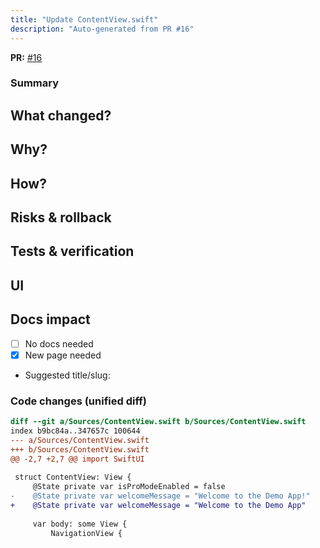 ```yaml
---
title: "Update ContentView.swift"
description: "Auto-generated from PR #16"
---
```


**PR:** [#16](https://github.com/Rita-Tavares/Demo-HelloWorld/pull/16)

### Summary
## What changed?

## Why?

## How?

## Risks & rollback

## Tests & verification

## UI
<!-- Add screenshots/videos -->

## Docs impact
- [ ] No docs needed
- [x] New page needed
- Suggested title/slug:


### Code changes (unified diff)
```diff
diff --git a/Sources/ContentView.swift b/Sources/ContentView.swift
index b9bc84a..347657c 100644
--- a/Sources/ContentView.swift
+++ b/Sources/ContentView.swift
@@ -2,7 +2,7 @@ import SwiftUI
 
 struct ContentView: View {
     @State private var isProModeEnabled = false
-    @State private var welcomeMessage = "Welcome to the Demo App!"
+    @State private var welcomeMessage = "Welcome to the Demo App"
 
     var body: some View {
         NavigationView {
```
